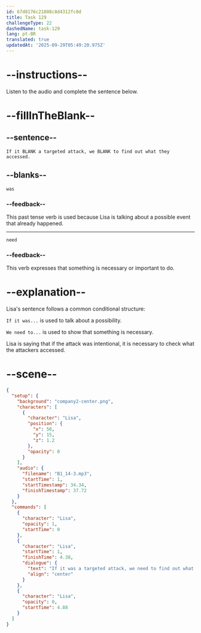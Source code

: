 ```yaml
---
id: 67d8176c21808c8d4312fc0d
title: Task 129
challengeType: 22
dashedName: task-129
lang: pt-BR
translated: true
updatedAt: '2025-09-29T05:49:20.975Z'
---
```


<!-- (audio) Lisa: If it was a targeted attack, we need to find out what they accessed. -->

# --instructions--

Listen to the audio and complete the sentence below.

# --fillInTheBlank--

## --sentence--

`If it BLANK a targeted attack, we BLANK to find out what they accessed.`

## --blanks--

`was`

### --feedback--

This past tense verb is used because Lisa is talking about a possible event that already happened.

---

`need`

### --feedback--

This verb expresses that something is necessary or important to do.

# --explanation--

Lisa's sentence follows a common conditional structure:  

`If it was...` is used to talk about a possibility.

`We need to...` is used to show that something is necessary.

Lisa is saying that if the attack was intentional, it is necessary to check what the attackers accessed.  

# --scene--

```json
{
  "setup": {
    "background": "company2-center.png",
    "characters": [
      {
        "character": "Lisa",
        "position": {
          "x": 50,
          "y": 15,
          "z": 1.2
        },
        "opacity": 0
      }
    ],
    "audio": {
      "filename": "B1_14-3.mp3",
      "startTime": 1,
      "startTimestamp": 34.34,
      "finishTimestamp": 37.72
    }
  },
  "commands": [
    {
      "character": "Lisa",
      "opacity": 1,
      "startTime": 0
    },
    {
      "character": "Lisa",
      "startTime": 1,
      "finishTime": 4.38,
      "dialogue": {
        "text": "If it was a targeted attack, we need to find out what they accessed.",
        "align": "center"
      }
    },
    {
      "character": "Lisa",
      "opacity": 0,
      "startTime": 4.88
    }
  ]
}
```

